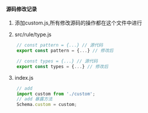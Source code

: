 #### 源码修改记录

1. 添加custom.js,所有修改源码的操作都在这个文件中进行

2. src/rule/type.js
```js
    // const pattern = {...} // 源代码
    export const pattern = {...} // 修改后

    // const types = {...} // 源代码
    export const types = {...} // 修改后

```
3. index.js
```js
    // add 
    import custom from './custom';
    // add 暴露方法 
    Schema.custom = custom;

```